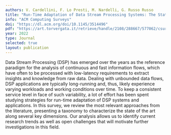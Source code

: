 ```yaml
---
authors: V. Cardellini, F. Lo Presti, M. Nardelli, G. Russo Russo
title: "Run-Time Adaptation of Data Stream Processing Systems: The State of the Art"
info: "ACM Computing Surveys"
doi: "https://dl.acm.org/doi/10.1145/3514496"
pdf: "https://art.torvergata.it/retrieve/handle/2108/288667/577062/csur2022.pdf"
year: 2022
type: Journal
selected: true
layout: publication
---
```


Data Stream Processing (DSP) has emerged over the years as the reference paradigm for the analysis of
continuous and fast information flows, which have often to be processed with low-latency requirements to
extract insights and knowledge from raw data. Dealing with unbounded data flows, DSP applications are
typically long-running and, thus, likely experience varying workloads and working conditions over time. To
keep a consistent service level in face of such variability, a lot of effort has been spent studying strategies for
run-time adaptation of DSP systems and applications. In this survey, we review the most relevant approaches
from the literature, presenting a taxonomy to characterize the state of the art along several key dimensions.
Our analysis allows us to identify current research trends as well as open challenges that will motivate further
investigations in this field.
